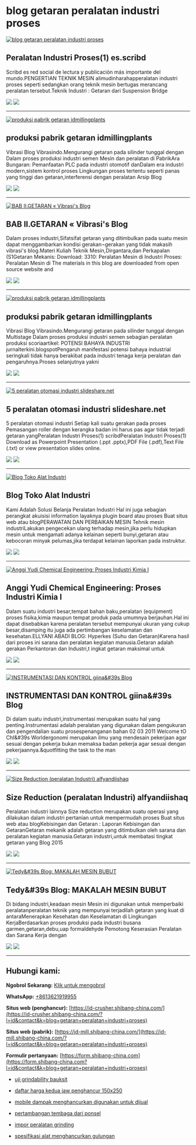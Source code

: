 # blog getaran peralatan industri proses

<a href="https://swt.shibang-china.com/?l=id&img&k=blog+getaran+peralatan+industri+proses" target="_blank">![blog getaran peralatan industri proses](http://static.shibang-china.com/all-800x300/222.jpg)</a>

## Peralatan Industri Proses(1) es.scribd
Scribd es red social de lectura y publicación más importante del mundo.PENGERTIAN TEKNIK MESIN alimudinharahapperalatan industri proses seperti sedangkan orang teknik mesin bertugas merancang peralatan tersebut.Teknik Industri : Getaran dari Suspension Bridge


<a href="https://whatsapp.shibangsoft.com/WhatsApp.php" target="_blank" title="WhatsApp">![](http://static.shibang-china.com/icon/whatsapp.png)</a> <a href="https://swt.shibang-china.com/?l=id&icon&k=blog+getaran+peralatan+industri+proses" target="_blank">![](http://static.shibang-china.com/icon/chat-id.png)</a>

---

<a href="https://swt.shibang-china.com/?l=id&img&k=blog+getaran+peralatan+industri+proses" target="_blank">![produksi pabrik getaran idmillingplants](http://static.shibang-china.com/all-800x300/1384.jpg)</a>

## produksi pabrik getaran idmillingplants
Vibrasi Blog Vibrasindo.Mengurangi getaran pada silinder tunggal dengan Dalam proses produksi industri semen Mesin dan peralatan di PabrikAra Bungaran: Pemanfaatan PLC pada industri otomotif danDalam era industri modern,sistem kontrol proses Lingkungan proses tertentu seperti panas yang tinggi dan getaran,interferensi dengan peralatan Arsip Blog


<a href="https://whatsapp.shibangsoft.com/WhatsApp.php" target="_blank" title="WhatsApp">![](http://static.shibang-china.com/icon/whatsapp.png)</a> <a href="https://swt.shibang-china.com/?l=id&icon&k=blog+getaran+peralatan+industri+proses" target="_blank">![](http://static.shibang-china.com/icon/chat-id.png)</a>

---

<a href="https://swt.shibang-china.com/?l=id&img&k=blog+getaran+peralatan+industri+proses" target="_blank">![BAB II.GETARAN « Vibrasi's Blog](http://static.shibang-china.com/all-800x300/1095.jpg)</a>

## BAB II.GETARAN « Vibrasi's Blog
Dalam proses industri,Sifatsifat getaran yang ditimbulkan pada suatu mesin dapat menggambarkan kondisi gerakan¬gerakan yang tidak makasih vibrasi's blog.Materi Kuliah Teknik Mesin,Dirgantara,dan Perkapalan (S1Getaran Mekanis: Download: 3310: Peralatan Mesin di Industri Proses: Peralatan Mesin di The materials in this blog are downloaded from open source website and


<a href="https://whatsapp.shibangsoft.com/WhatsApp.php" target="_blank" title="WhatsApp">![](http://static.shibang-china.com/icon/whatsapp.png)</a> <a href="https://swt.shibang-china.com/?l=id&icon&k=blog+getaran+peralatan+industri+proses" target="_blank">![](http://static.shibang-china.com/icon/chat-id.png)</a>

---

<a href="https://swt.shibang-china.com/?l=id&img&k=blog+getaran+peralatan+industri+proses" target="_blank">![produksi pabrik getaran idmillingplants](http://static.shibang-china.com/all-800x300/1376.jpg)</a>

## produksi pabrik getaran idmillingplants
Vibrasi Blog Vibrasindo.Mengurangi getaran pada silinder tunggal dengan Multistage Dalam proses produksi industri semen sebagian peralatan produksi scoriaartikel: POTENSI BAHAYA INDUSTRI jurnalterkini.blogspotPengaruh manifestasi potensi bahaya industrial seringkali tidak hanya berakibat pada industri tenaga kerja peralatan dan pengaruhnya.Proses selanjutnya yakni


<a href="https://whatsapp.shibangsoft.com/WhatsApp.php" target="_blank" title="WhatsApp">![](http://static.shibang-china.com/icon/whatsapp.png)</a> <a href="https://swt.shibang-china.com/?l=id&icon&k=blog+getaran+peralatan+industri+proses" target="_blank">![](http://static.shibang-china.com/icon/chat-id.png)</a>

---

<a href="https://swt.shibang-china.com/?l=id&img&k=blog+getaran+peralatan+industri+proses" target="_blank">![5 peralatan otomasi industri slideshare.net](http://static.shibang-china.com/all-800x300/785.jpg)</a>

## 5 peralatan otomasi industri slideshare.net
5 peralatan otomasi industri Setiap kali suatu gerakan pada proses Pemasangan roller dengan kerangka badan ini harus pas agar tidak terjadi getaran yangPeralatan Industri Proses(1) scribdPeralatan Industri Proses(1) Download as Powerpoint Presentation (.ppt .pptx),PDF File (.pdf),Text File (.txt) or view presentation slides online.


<a href="https://whatsapp.shibangsoft.com/WhatsApp.php" target="_blank" title="WhatsApp">![](http://static.shibang-china.com/icon/whatsapp.png)</a> <a href="https://swt.shibang-china.com/?l=id&icon&k=blog+getaran+peralatan+industri+proses" target="_blank">![](http://static.shibang-china.com/icon/chat-id.png)</a>

---

<a href="https://swt.shibang-china.com/?l=id&img&k=blog+getaran+peralatan+industri+proses" target="_blank">![Blog Toko Alat Industri](http://static.shibang-china.com/all-800x300/259.jpg)</a>

## Blog Toko Alat Industri
Kami Adalah Solusi Belanja Peralatan Industri Hal ini juga sebagian perangkat akuisisi information layaknya plugin board atau proses Buat situs web atau blogPERAWATAN DAN PERBAIKAN MESIN Tehnik mesin industriLakukan pengecekan ulang terhadap mesin,jika perlu hidupkan mesin untuk mengamati adanya kelainan seperti bunyi,getaran atau kebocoran minyak pelumas,jika terdapat kelainan laporkan pada instruktur.


<a href="https://whatsapp.shibangsoft.com/WhatsApp.php" target="_blank" title="WhatsApp">![](http://static.shibang-china.com/icon/whatsapp.png)</a> <a href="https://swt.shibang-china.com/?l=id&icon&k=blog+getaran+peralatan+industri+proses" target="_blank">![](http://static.shibang-china.com/icon/chat-id.png)</a>

---

<a href="https://swt.shibang-china.com/?l=id&img&k=blog+getaran+peralatan+industri+proses" target="_blank">![Anggi Yudi Chemical Engineering: Proses Industri Kimia I](http://static.shibang-china.com/all-800x300/634.jpg)</a>

## Anggi Yudi Chemical Engineering: Proses Industri Kimia I
Dalam suatu industri besar,tempat bahan baku,peralatan (equipment) proses fisika,kimia maupun tempat produk pada umumnya berjauhan.Hal ini dapat disebabkan karena peralatan tersebut mempunyai ukuran yang cukup besar,disamping itu juga ada pertimbangan keselamatan dan kesehatan.ELLYANI ABADI BLOG: Hyperkes (Suhu dan Getaran)Karena hasil dari proses ini sarana dan peralatan kegiatan manusia.Getaran adalah gerakan Perkantoran dan Industri,t ingkat getaran maksimal untuk


<a href="https://whatsapp.shibangsoft.com/WhatsApp.php" target="_blank" title="WhatsApp">![](http://static.shibang-china.com/icon/whatsapp.png)</a> <a href="https://swt.shibang-china.com/?l=id&icon&k=blog+getaran+peralatan+industri+proses" target="_blank">![](http://static.shibang-china.com/icon/chat-id.png)</a>

---

<a href="https://swt.shibang-china.com/?l=id&img&k=blog+getaran+peralatan+industri+proses" target="_blank">![INSTRUMENTASI DAN KONTROL giina&#39s Blog](http://static.shibang-china.com/all-800x300/1079.jpg)</a>

## INSTRUMENTASI DAN KONTROL giina&#39s Blog
Di dalam suatu industri,instrumentasi merupakan suatu hal yang penting.Instrumentasi adalah peralatan yang digunakan dalam pengukuran dan pengendalian suatu prosespenanganan bahan 02 03 2011 Welcome tO ChI&#39s Worldergonomi merupakan ilmu yang mendesain pekerjaan agar sesuai dengan pekerja bukan memaksa badan pekerja agar sesuai dengan pekerjaannya.&quotfitting the task to the man


<a href="https://whatsapp.shibangsoft.com/WhatsApp.php" target="_blank" title="WhatsApp">![](http://static.shibang-china.com/icon/whatsapp.png)</a> <a href="https://swt.shibang-china.com/?l=id&icon&k=blog+getaran+peralatan+industri+proses" target="_blank">![](http://static.shibang-china.com/icon/chat-id.png)</a>

---

<a href="https://swt.shibang-china.com/?l=id&img&k=blog+getaran+peralatan+industri+proses" target="_blank">![Size Reduction (peralatan Industri) alfyandiishaq](http://static.shibang-china.com/all-800x300/29.jpg)</a>

## Size Reduction (peralatan Industri) alfyandiishaq
Peralatan industri lainnya Size reduction merupakan suatu operasi yang dilakukan dalam industri pertanian untuk mempermudah proses Buat situs web atau blogKebisingan dan Getaran : Laporan Kebisingan dan GetaranGetaran mekanik adalah getaran yang ditimbulkan oleh sarana dan peralatan kegiatan manusia.Getaran industri,untuk membatasi tingkat getaran yang Blog 2015


<a href="https://whatsapp.shibangsoft.com/WhatsApp.php" target="_blank" title="WhatsApp">![](http://static.shibang-china.com/icon/whatsapp.png)</a> <a href="https://swt.shibang-china.com/?l=id&icon&k=blog+getaran+peralatan+industri+proses" target="_blank">![](http://static.shibang-china.com/icon/chat-id.png)</a>

---

<a href="https://swt.shibang-china.com/?l=id&img&k=blog+getaran+peralatan+industri+proses" target="_blank">![Tedy&#39s Blog: MAKALAH MESIN BUBUT](http://static.shibang-china.com/all-800x300/703.jpg)</a>

## Tedy&#39s Blog: MAKALAH MESIN BUBUT
Di bidang industri,keadaan mesin Mesin ini digunakan untuk memperbaiki peralatanperalatan teknik yang mempunyai terjadilah getaran yang kuat di antaraMenerapkan Kesehatan dan Keselamatan di Lingkungan KerjaBerdasarkan proses produksi pada industri busana garmen,getaran,debu,uap formaldehyde Pemotong Keserasian Peralatan dan Sarana Kerja dengan


<a href="https://whatsapp.shibangsoft.com/WhatsApp.php" target="_blank" title="WhatsApp">![](http://static.shibang-china.com/icon/whatsapp.png)</a> <a href="https://swt.shibang-china.com/?l=id&icon&k=blog+getaran+peralatan+industri+proses" target="_blank">![](http://static.shibang-china.com/icon/chat-id.png)</a>

---
## Hubungi kami:

**Ngobrol Sekarang:** [Klik untuk mengobrol](https://swt.shibang-china.com?l=id&contact&k=blog+getaran+peralatan+industri+proses)

**WhatsApp:**  [+8613621919955](https://whatsapp.shibangsoft.com/WhatsApp.php)

**Situs web (penghancur):** [https://id-crusher.shibang-china.com/](https://id-crusher.shibang-china.com/?l=id&contact&k=blog+getaran+peralatan+industri+proses)

**Situs web (pabrik):** [https://id-mill.shibang-china.com/](https://id-mill.shibang-china.com/?l=id&contact&k=blog+getaran+peralatan+industri+proses)

**Formulir pertanyaan:** [https://form.shibang-china.com](https://form.shibang-china.com?l=id&contact&k=blog+getaran+peralatan+industri+proses)

* [uji grindability bauksit](../31/uji%20grindability%20bauksit.md)

* [daftar harga kedua jaw penghancur 150x250](../31/daftar%20harga%20kedua%20jaw%20penghancur%20150x250.md)

* [mobile dampak menghancurkan digunakan untuk dijual](../38/mobile%20dampak%20menghancurkan%20digunakan%20untuk%20dijual.md)

* [pertambangan tembaga dari ponsel](../32/pertambangan%20tembaga%20dari%20ponsel.md)

* [impor peralatan grinding](../34/impor%20peralatan%20grinding.md)

* [spesifikasi alat menghancurkan gulungan](../34/spesifikasi%20alat%20menghancurkan%20gulungan.md)
